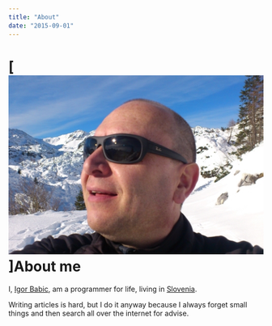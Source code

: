 ```yaml
---
title: "About"
date: "2015-09-01"
---
```


# [![ib_alps_selfy](images/ib_alps_selfy.jpg)]About me

I, [Igor Babic](https://www.linkedin.com/in/igor-babic-programmer), am a programmer for life, living in [Slovenia](http://www.slovenia.info/?lng=2&redirected=1).

Writing articles is hard, but I do it anyway because I always forget small things and then search all over the internet for advise.
